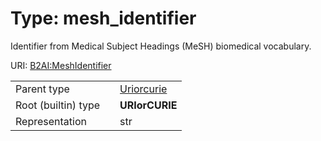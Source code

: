 
# Type: mesh_identifier

Identifier from Medical Subject Headings (MeSH) biomedical vocabulary.

URI: [B2AI:MeshIdentifier](https://w3id.org/bridge2ai/standards-schema/MeshIdentifier)

|  |  |  |
| --- | --- | --- |
| Parent type | | [Uriorcurie](types/Uriorcurie.md) |
| Root (builtin) type | | **URIorCURIE** |
| Representation | | str |
